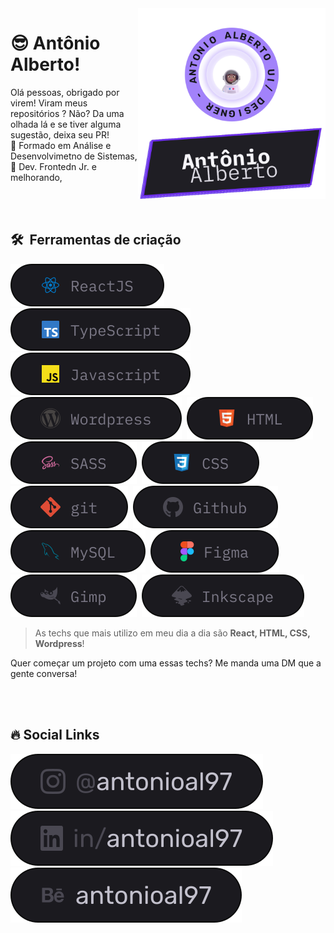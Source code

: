 <img src="git.svg" width="300px" min-width="300px" max-width="300px" align="right" alt="Logo Antônio Alberto on Github">

<h1 align="left">😎 Antônio Alberto!</h1>
Olá pessoas, obrigado por virem! Viram meus repositórios ? Não? Da uma olhada lá e se tiver alguma sugestão, deixa seu PR! <br>
🥷 Formado em Análise e Desenvolvimetno de Sistemas, <br>
👶 Dev. Frontedn Jr. e melhorando,



<br><br>

## 🛠 &nbsp;Ferramentas de criação

![ReactJS](./stacks/react.svg)&nbsp;
![Typescript](./stacks/typescript.svg)&nbsp;
![JavaScript](./stacks/js.svg)&nbsp;
![Wordpress](./stacks/wordpress.svg)&nbsp;
![HTML](./stacks/html.svg)&nbsp;
![Sass](./stacks/sass.svg)&nbsp;
![CSS](./stacks/css.svg)&nbsp;
![Git](./stacks/git.svg)&nbsp;
![GitHub](./stacks/github.svg)&nbsp;
![MySQL](./stacks/mysql.svg)&nbsp;
![Figma](./stacks/figma.svg)&nbsp;
![Figma](./stacks/gimp.svg)&nbsp;
![Figma](./stacks/inkscape.svg)&nbsp;

> As techs que mais utilizo em meu dia a dia são **React, HTML, CSS, Wordpress**!

Quer começar um projeto com uma essas techs? Me manda uma DM que a gente conversa!

<br><br>


## 🔥 Social Links

[![Instagram](./social/instagram.svg)](https://instagram.com/antonioal97)
[![Linkedin](./social/linkedin.svg)](https://www.linkedin.com/in/antonioal97/)
[![Behance](./social/behance.svg)](https://www.behance.net/antonioal97)
